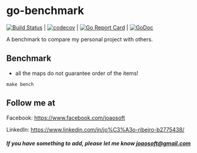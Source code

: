 # go-benchmark
[![Build Status](https://travis-ci.org/joaosoft/go-benchmark.svg?branch=master)](https://travis-ci.org/joaosoft/go-benchmark) | [![codecov](https://codecov.io/gh/joaosoft/go-benchmark/branch/master/graph/badge.svg)](https://codecov.io/gh/joaosoft/go-benchmark) | [![Go Report Card](https://goreportcard.com/badge/github.com/joaosoft/go-benchmark)](https://goreportcard.com/report/github.com/joaosoft/go-benchmark) | [![GoDoc](https://godoc.org/github.com/joaosoft/go-benchmark?status.svg)](https://godoc.org/github.com/joaosoft/go-benchmark/app)

A benchmark to compare my personal project with others.

## Benchmark
* all the maps do not guarantee order of the items! 
```
make bench
```

## Follow me at
Facebook: https://www.facebook.com/joaosoft

LinkedIn: https://www.linkedin.com/in/jo%C3%A3o-ribeiro-b2775438/

##### If you have something to add, please let me know joaosoft@gmail.com
